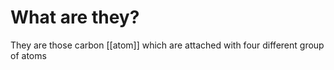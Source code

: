 # What are they?
They are those carbon [[atom]] which are attached with four different group of atoms